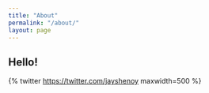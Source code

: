 ```yaml
---
title: "About"
permalink: "/about/"
layout: page
---
```


## Hello!
{% twitter https://twitter.com/jayshenoy maxwidth=500 %}
